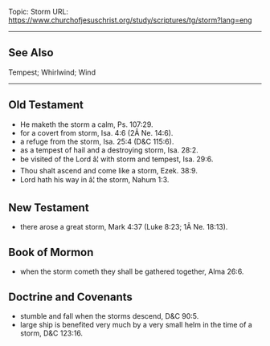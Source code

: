Topic: Storm
URL: https://www.churchofjesuschrist.org/study/scriptures/tg/storm?lang=eng

---

## See Also

Tempest; Whirlwind; Wind

---

## Old Testament

- He maketh the storm a calm, Ps. 107:29.
- for a covert from storm, Isa. 4:6 (2Â Ne. 14:6).
- a refuge from the storm, Isa. 25:4 (D&C 115:6).
- as a tempest of hail and a destroying storm, Isa. 28:2.
- be visited of the Lord â¦ with storm and tempest, Isa. 29:6.
- Thou shalt ascend and come like a storm, Ezek. 38:9.
- Lord hath his way in â¦ the storm, Nahum 1:3.

## New Testament

- there arose a great storm, Mark 4:37 (Luke 8:23; 1Â Ne. 18:13).

## Book of Mormon

- when the storm cometh they shall be gathered together, Alma 26:6.

## Doctrine and Covenants

- stumble and fall when the storms descend, D&C 90:5.
- large ship is benefited very much by a very small helm in the time of a storm, D&C 123:16.

